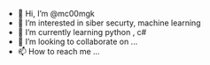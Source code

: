- 👋 Hi, I’m @mc00mgk
- 👀 I’m interested in siber securty, machine learning
- 🌱 I’m currently learning python , c#
- 💞️ I’m looking to collaborate on ...
- 📫 How to reach me ...

<!---
mc00mgk/mc00mgk is a ✨ special ✨ repository because its `README.md` (this file) appears on your GitHub profile.
You can click the Preview link to take a look at your changes.
--->
